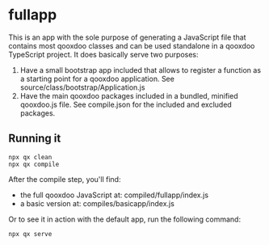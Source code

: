 # fullapp

This is an app with the sole purpose of generating a JavaScript file that contains most qooxdoo classes and can be used standalone in a qooxdoo TypeScript project.
It does basically serve two purposes:

1. Have a small bootstrap app included that allows to register a function as a starting point for a qooxdoo application. See source/class/bootstrap/Application.js
2. Have the main qooxdoo packages included in a bundled, minified qooxdoo.js file. See compile.json for the included and excluded packages.

## Running it

```
npx qx clean
npx qx compile
```

After the compile step, you'll find: 

- the full qooxdoo JavaScript at: compiled/fullapp/index.js
- a basic version at: compiles/basicapp/index.js

Or to see it in action with the default app, run the following command:

```
npx qx serve
```
